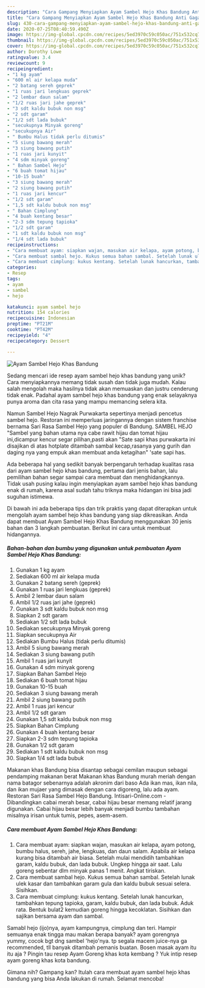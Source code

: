 ```yaml
---
description: "Cara Gampang Menyiapkan Ayam Sambel Hejo Khas Bandung Anti Gagal"
title: "Cara Gampang Menyiapkan Ayam Sambel Hejo Khas Bandung Anti Gagal"
slug: 430-cara-gampang-menyiapkan-ayam-sambel-hejo-khas-bandung-anti-gagal
date: 2020-07-25T08:40:59.490Z
image: https://img-global.cpcdn.com/recipes/5ed3970c59c050ac/751x532cq70/ayam-sambel-hejo-khas-bandung-foto-resep-utama.jpg
thumbnail: https://img-global.cpcdn.com/recipes/5ed3970c59c050ac/751x532cq70/ayam-sambel-hejo-khas-bandung-foto-resep-utama.jpg
cover: https://img-global.cpcdn.com/recipes/5ed3970c59c050ac/751x532cq70/ayam-sambel-hejo-khas-bandung-foto-resep-utama.jpg
author: Dorothy Lowe
ratingvalue: 3.4
reviewcount: 9
recipeingredient:
- "1 kg ayam"
- "600 ml air kelapa muda"
- "2 batang sereh geprek"
- "1 ruas jari lengkuas geprek"
- "2 lembar daun salam"
- "1/2 ruas jari jahe geprek"
- "3 sdt kaldu bubuk non msg"
- "2 sdt garam"
- "1/2 sdt lada bubuk"
- "secukupnya Minyak goreng"
- "secukupnya Air"
- " Bumbu Halus tidak perlu ditumis"
- "5 siung bawang merah"
- "3 siung bawang putih"
- "1 ruas jari kunyit"
- "4 sdm minyak goreng"
- " Bahan Sambel Hejo"
- "6 buah tomat hijau"
- "10-15 buah"
- "3 siung bawang merah"
- "2 siung bawang putih"
- "1 ruas jari kencur"
- "1/2 sdt garam"
- "1,5 sdt kaldu bubuk non msg"
- " Bahan Cimplung"
- "4 buah kentang besar"
- "2-3 sdm tepung tapioka"
- "1/2 sdt garam"
- "1 sdt kaldu bubuk non msg"
- "1/4 sdt lada bubuk"
recipeinstructions:
- "Cara membuat ayam: siapkan wajan, masukan air kelapa, ayam potong, bumbu halus, sereh, jahe, lengkuas, dan daun salam. Apabila air kelapa kurang bisa ditambah air biasa. Setelah mulai mendidih tambahkan garam, kaldu bubuk, dan lada bubuk. Ungkep hingga air saat. Lalu goreng sebentar dlm minyak panas 1 menit. Angkat tiriskan."
- "Cara membuat sambal hejo. Kukus semua bahan sambal. Setelah lunak ulek kasar dan tambahkan garam gula dan kaldu bubuk sesuai selera. Sisihkan."
- "Cara membuat cimplung: kukus kentang. Setelah lunak hancurkan, tambahkan tepung tapioka, garam, kaldu bubuk, dan lada bubuk. Aduk rata. Bentuk bulat2 kemudian goreng hingga kecoklatan. Sisihkan dan sajikan bersama ayam dan sambal."
categories:
- Resep
tags:
- ayam
- sambel
- hejo

katakunci: ayam sambel hejo 
nutrition: 154 calories
recipecuisine: Indonesian
preptime: "PT21M"
cooktime: "PT42M"
recipeyield: "4"
recipecategory: Dessert

---
```



![Ayam Sambel Hejo Khas Bandung](https://img-global.cpcdn.com/recipes/5ed3970c59c050ac/751x532cq70/ayam-sambel-hejo-khas-bandung-foto-resep-utama.jpg)

Sedang mencari ide resep ayam sambel hejo khas bandung yang unik? Cara menyiapkannya memang tidak susah dan tidak juga mudah. Kalau salah mengolah maka hasilnya tidak akan memuaskan dan justru cenderung tidak enak. Padahal ayam sambel hejo khas bandung yang enak selayaknya punya aroma dan cita rasa yang mampu memancing selera kita.

Namun Sambel Hejo Nagrak Purwakarta sepertinya menjadi pencetus sambel hejo. Restoran ini memperluas jaringannya dengan sistem franchise bernama Sari Rasa Sambel Hejo yang populer di Bandung. SAMBEL HEJO &#34;Sambel yang bahan utama nya cabe rawit hijau dan tomat hijau ini,dicampur kencur segar pilihan,pasti akan &#34;Sate sapi khas purwakarta ini disajikan di atas hotplate ditambah sambal kecap,rasanya yang gurih dan daging nya yang empuk akan membuat anda ketagihan&#34; &#39;sate sapi has.

Ada beberapa hal yang sedikit banyak berpengaruh terhadap kualitas rasa dari ayam sambel hejo khas bandung, pertama dari jenis bahan, lalu pemilihan bahan segar sampai cara membuat dan menghidangkannya. Tidak usah pusing kalau ingin menyiapkan ayam sambel hejo khas bandung enak di rumah, karena asal sudah tahu triknya maka hidangan ini bisa jadi suguhan istimewa.


Di bawah ini ada beberapa tips dan trik praktis yang dapat diterapkan untuk mengolah ayam sambel hejo khas bandung yang siap dikreasikan. Anda dapat membuat Ayam Sambel Hejo Khas Bandung menggunakan 30 jenis bahan dan 3 langkah pembuatan. Berikut ini cara untuk membuat hidangannya.

<!--inarticleads1-->

##### Bahan-bahan dan bumbu yang digunakan untuk pembuatan Ayam Sambel Hejo Khas Bandung:

1. Gunakan 1 kg ayam
1. Sediakan 600 ml air kelapa muda
1. Gunakan 2 batang sereh (geprek)
1. Gunakan 1 ruas jari lengkuas (geprek)
1. Ambil 2 lembar daun salam
1. Ambil 1/2 ruas jari jahe (geprek)
1. Gunakan 3 sdt kaldu bubuk non msg
1. Siapkan 2 sdt garam
1. Sediakan 1/2 sdt lada bubuk
1. Sediakan secukupnya Minyak goreng
1. Siapkan secukupnya Air
1. Sediakan  Bumbu Halus (tidak perlu ditumis)
1. Ambil 5 siung bawang merah
1. Sediakan 3 siung bawang putih
1. Ambil 1 ruas jari kunyit
1. Gunakan 4 sdm minyak goreng
1. Siapkan  Bahan Sambel Hejo
1. Sediakan 6 buah tomat hijau
1. Gunakan 10-15 buah
1. Sediakan 3 siung bawang merah
1. Ambil 2 siung bawang putih
1. Ambil 1 ruas jari kencur
1. Ambil 1/2 sdt garam
1. Gunakan 1,5 sdt kaldu bubuk non msg
1. Siapkan  Bahan Cimplung
1. Gunakan 4 buah kentang besar
1. Siapkan 2-3 sdm tepung tapioka
1. Gunakan 1/2 sdt garam
1. Sediakan 1 sdt kaldu bubuk non msg
1. Siapkan 1/4 sdt lada bubuk


Makanan khas Bandung bisa disantap sebagai cemilan maupun sebagai pendamping makanan berat Makanan khas Bandung murah meriah dengan nama batagor sebenarnya adalah akronim dari baso Ada ikan mas, ikan nila, dan ikan mujaer yang dimasak dengan cara digoreng, lalu ada ayam. Restoran Sari Rasa Sambel Hejo Bandung. Intisari-Online.com - Dibandingkan cabai merah besar, cabai hijau besar memang relatif jarang digunakan. Cabai hijau besar lebih banyak menjadi bumbu tambahan misalnya irisan untuk tumis, pepes, asem-asem. 

<!--inarticleads2-->

##### Cara membuat Ayam Sambel Hejo Khas Bandung:

1. Cara membuat ayam: siapkan wajan, masukan air kelapa, ayam potong, bumbu halus, sereh, jahe, lengkuas, dan daun salam. Apabila air kelapa kurang bisa ditambah air biasa. Setelah mulai mendidih tambahkan garam, kaldu bubuk, dan lada bubuk. Ungkep hingga air saat. Lalu goreng sebentar dlm minyak panas 1 menit. Angkat tiriskan.
1. Cara membuat sambal hejo. Kukus semua bahan sambal. Setelah lunak ulek kasar dan tambahkan garam gula dan kaldu bubuk sesuai selera. Sisihkan.
1. Cara membuat cimplung: kukus kentang. Setelah lunak hancurkan, tambahkan tepung tapioka, garam, kaldu bubuk, dan lada bubuk. Aduk rata. Bentuk bulat2 kemudian goreng hingga kecoklatan. Sisihkan dan sajikan bersama ayam dan sambal.


Samabl hejo (ijo)nya, ayam kampungnya, cimplung dan teri. Hampir semuanya enak tingga mau makan berapa banyak? ayam gorengnya yummy, cocok bgt dng sambel &#39;hejo&#39;nya. tp segala macem juice-nya ga recommended, tll banyak ditambah pemanis buatan. Bosen masak ayam itu itu aja ? Pingin tau resep Ayam Goreng khas kota kembang ? Yuk intip resep ayam goreng khas kota bandung. 

Gimana nih? Gampang kan? Itulah cara membuat ayam sambel hejo khas bandung yang bisa Anda lakukan di rumah. Selamat mencoba!
